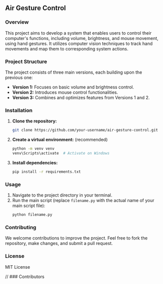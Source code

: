 ## Air Gesture Control

### Overview
This project aims to develop a system that enables users to control their computer's functions, including volume, brightness, and mouse movement, using hand gestures. It utilizes computer vision techniques to track hand movements and map them to corresponding system actions.

### Project Structure
The project consists of three main versions, each building upon the previous one:

* **Version 1:** Focuses on basic volume and brightness control.
* **Version 2:** Introduces mouse control functionalities.
* **Version 3:** Combines and optimizes features from Versions 1 and 2.

### Installation
1. **Clone the repository:**
   ```bash
   git clone https://github.com/your-username/air-gesture-control.git
   ```
2. **Create a virtual environment:** (recommended)
   ```bash
   python -m venv venv
   venv\Scripts\activate  # Activate on Windows
   ```
3. **Install dependencies:**
   ```bash
   pip install -r requirements.txt
   ```

### Usage
1. Navigate to the project directory in your terminal.
2. Run the main script (replace `filename.py` with the actual name of your main script file):
   ```bash
   python filename.py
   ```

### Contributing
We welcome contributions to improve the project. Feel free to fork the repository, make changes, and submit a pull request.

### License
MIT License

// ### Contributors

